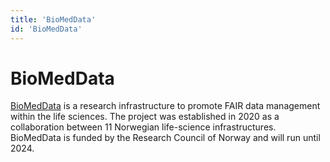 ```yaml
---
title: 'BioMedData'
id: 'BioMedData'
---
```


# BioMedData

[BioMedData](https://elixir.no/organization/biomeddata) is a research infrastructure to promote FAIR data management within the life sciences. The project was established in 2020 as a collaboration between 11 Norwegian life-science infrastructures. BioMedData is funded by the Research Council of Norway and will run until 2024.
